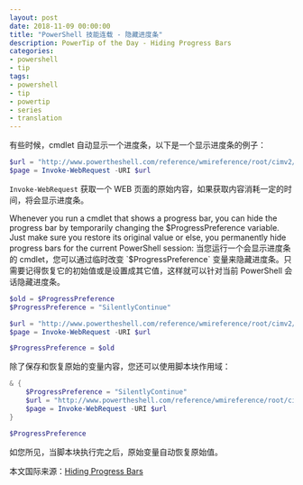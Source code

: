 ```yaml
---
layout: post
date: 2018-11-09 00:00:00
title: "PowerShell 技能连载 - 隐藏进度条"
description: PowerTip of the Day - Hiding Progress Bars
categories:
- powershell
- tip
tags:
- powershell
- tip
- powertip
- series
- translation
---
```

有些时候，cmdlet 自动显示一个进度条，以下是一个显示进度条的例子：

```powershell
$url = "http://www.powertheshell.com/reference/wmireference/root/cimv2/"
$page = Invoke-WebRequest -URI $url
```

`Invoke-WebRequest` 获取一个 WEB 页面的原始内容，如果获取内容消耗一定的时间，将会显示进度条。

Whenever you run a cmdlet that shows a progress bar, you can hide the progress bar by temporarily changing the $ProgressPreference variable. Just make sure you restore its original value or else, you permanently hide progress bars for the current PowerShell session:
当您运行一个会显示进度条的 cmdlet，您可以通过临时改变 `$ProgressPreference` 变量来隐藏进度条。只需要记得恢复它的初始值或是设置成其它值，这样就可以针对当前 PowerShell 会话隐藏进度条。

```powershell
$old = $ProgressPreference
$ProgressPreference = "SilentlyContinue"

$url = "http://www.powertheshell.com/reference/wmireference/root/cimv2/"
$page = Invoke-WebRequest -URI $url 

$ProgressPreference = $old
```

除了保存和恢复原始的变量内容，您还可以使用脚本块作用域：

```powershell
& {
    $ProgressPreference = "SilentlyContinue"
    $url = "http://www.powertheshell.com/reference/wmireference/root/cimv2/"
    $page = Invoke-WebRequest -URI $url 
}

$ProgressPreference
```

如您所见，当脚本块执行完之后，原始变量自动恢复原始值。

<!--more-->
本文国际来源：[Hiding Progress Bars](http://community.idera.com/database-tools/powershell/powertips/b/tips/posts/hiding-progress-bars-2)
